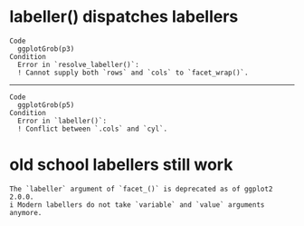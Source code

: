 # labeller() dispatches labellers

    Code
      ggplotGrob(p3)
    Condition
      Error in `resolve_labeller()`:
      ! Cannot supply both `rows` and `cols` to `facet_wrap()`.

---

    Code
      ggplotGrob(p5)
    Condition
      Error in `labeller()`:
      ! Conflict between `.cols` and `cyl`.

# old school labellers still work

    The `labeller` argument of `facet_()` is deprecated as of ggplot2 2.0.0.
    i Modern labellers do not take `variable` and `value` arguments anymore.

